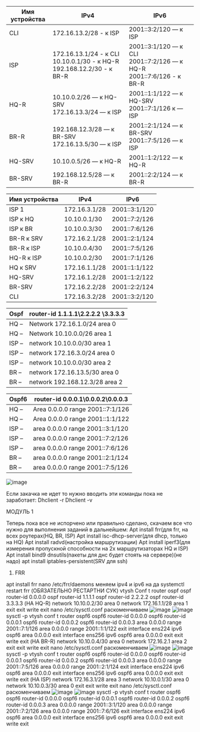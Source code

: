 

|Имя устройства | IPv4 | IPv6 |
|------------|------|------|
| CLI | 172\.16.13.2/28 - к ISP |  2001::3:2/120 — к ISP |
| ISP | 172\.16.13.1/24 - к CLI<br />10\.10.0.1/30 - к HQ-R<br />192\.168.12.2/30 - к BR-R | 2001::3:1/120 — к CLI<br />2001::7:2/126 — к HQ-R<br />2001::7:6/126 - к BR-R |
| HQ-R | 10\.10.0.2/26  — к HQ-SRV  <br />172\.16.13.3/24  — к ISP  | 2001::1:1/122 — к HQ-SRV<br />2001::7:1/126 к — ISP |
| BR-R | 192\.168.12.3/28 — к BR-SRV 172.16.13.5/30 — к ISP | 2001::2:1/124 — к BR-SRV 2001::7:5/126 — к ISP |
| HQ-SRV | 10\.10.0.5/26 — к HQ-R  | 2001::1:2/122 — к HQ-R |
| BR-SRV | 192\.168.12.5/28 — к BR-R  | 2001::2:2/124 — к BR-R |


|Имя устройства | IPv4 | IPv6 |
|------------|------|------|
| ISP 1 | 172.16.3.1/28 |2001::3:1/120|
| ISP к HQ | 10.10.0.1/30 |2001::7:2/126|
| ISP к BR | 10.10.0.3/30 |2001::7:6/126|
| BR-R к SRV | 172.16.2.1/28 |2001::2:1/124|
| BR-R к ISP | 10.10.0.4/30 |2001::7:5/126|
| HQ-R к ISP | 10.10.0.2/30 |2001::7:1/126|
| HQ к SRV | 172.16.1.1/28 |2001::1:1/122|
| HQ-SRV | 172.16.1.2/28 |2001::1:2/122|
| BR-SRV | 172.16.2.2/28 |2001::2:2/124|
| CLI | 172.16.3.2/28 |2001::3:2/120|

Ospf |router-id 1.1.1.1\2.2.2.2 \3.3.3.3
|------------|------------|
| HQ – |Network 172.16.1.0/24 area 0  |
| HQ – |Network 10.10.0.0/26 area 1 |
| ISP – |network 10.10.0.0/30 area 1 | 
| ISP – |network 172.16.3.0/24 area 0 |
| ISP – |network 10.10.0.0/30 area 2 |
| BR – |network 172.16.13.5/30 area 0 |
| BR – | network 192.168.12.3/28 area 2 |

Ospf6 | router-id 0.0.0.1\0.0.0.2\0.0.0.3
|------------|------------|
HQ – | Area 0.0.0.0 range 2001::7:1/126
HQ – | Area 0.0.0.0 range 2001::1:1/122
ISP – |area 0.0.0.0 range 2001::3:1/120
ISP – |area 0.0.0.0 range 2001::7:2/126
ISP – |area 0.0.0.0 range 2001::7:6/126
BR – |area 0.0.0.0 range 2001::2:1/124
BR – |area 0.0.0.0 range 2001::7:5/126

![image](https://github.com/Revenant262626/demka/assets/159104311/85b5a694-4dcd-42aa-ba70-1a0a01c623c7)

Если закачка не идет то нужно вводить эти команды пока не заработает:
Dhclient -r
Dhclient -v

МОДУЛЬ 1

Теперь пока все не испорчено или правильно сделано, скачаем все что нужно для выполнения заданий в дальнейшем:
Apt install frr(для frr, на всех роутерах(HQ, BR, ISP)
Apt install isc-dhcp-server(для dhcp, только на HQ)
Apt install radvd(настройка маршрутизации)
Apt install iperf3(для измерения пропускной способности на 2х маршрутизаторах HQ и ISP)
Apt install bind9 dnsutils(пакеты для днс будет стоять на сервере)(не надо)
apt install iptables-persistent(SRV для ssh)

1. FRR

apt install frr
nano /etc/frr/daemons
меняем ipv4 и ipv6 на да
systemctl restart frr (ОБЯЗАТЕЛЬНО РЕСТАРТНИ СУК)
vtysh 
Conf t
router ospf
ospf router-id 0.0.0.0
ospf router-id 1.1.1.1
ospf router-id 2.2.2.2
ospf router-id 3.3.3.3
(НА HQ-R)
network 10.10.0.2/30 area 0
network 172.16.1.1/28 area 1
exit
exit
write
exit
nano /etc/sysctl.conf
раскоменчиваем ![image](https://github.com/Revenant262626/demka/assets/159104311/cf24a689-9430-4799-8caf-f0f1456cd5bf) ![image](https://github.com/Revenant262626/demka/assets/159104311/e6f0a087-c233-4cfb-adf8-bbb3ce46f30d)
sysctl -p
vtysh
conf t
router ospf6
ospf6 router-id 0.0.0.0
ospf6 router-id 0.0.0.1
ospf6 router-id 0.0.0.2
ospf6 router-id 0.0.0.3
area 0.0.0.0 range 2001::7:1/126
area 0.0.0.0 range 2001::1:1/122
exit
interface ens224
ipv6 ospf6 area 0.0.0.0
exit
interface ens256
ipv6 ospf6 area 0.0.0.0
exit
exit
write
exit
(НА BR-R)
network 10.10.0.4/30 area 0
network 172.16.2.1 area 2
exit
exit
write
exit
nano /etc/sysctl.conf
раскоменчиваем ![image](https://github.com/Revenant262626/demka/assets/159104311/cf24a689-9430-4799-8caf-f0f1456cd5bf) ![image](https://github.com/Revenant262626/demka/assets/159104311/e6f0a087-c233-4cfb-adf8-bbb3ce46f30d)
sysctl -p
vtysh
conf t
router ospf6
ospf6 router-id 0.0.0.0
ospf6 router-id 0.0.0.1
ospf6 router-id 0.0.0.2
ospf6 router-id 0.0.0.3
area 0.0.0.0 range 2001::7:5/126
area 0.0.0.0 range 2001::2:1/124
exit
interface ens224
ipv6 ospf6 area 0.0.0.0
exit
interface ens256
ipv6 ospf6 area 0.0.0.0
exit
exit
write
exit
(НА ISP)
network 172.16.3.1/28 area 3
network 10.10.0.1/30 area 0
network 10.10.0.3/30 area 0
exit
exit
write
exit
nano /etc/sysctl.conf
раскоменчиваем ![image](https://github.com/Revenant262626/demka/assets/159104311/cf24a689-9430-4799-8caf-f0f1456cd5bf) ![image](https://github.com/Revenant262626/demka/assets/159104311/e6f0a087-c233-4cfb-adf8-bbb3ce46f30d)
sysctl -p
vtysh
conf t
router ospf6
ospf6 router-id 0.0.0.0
ospf6 router-id 0.0.0.1
ospf6 router-id 0.0.0.2
ospf6 router-id 0.0.0.3
area 0.0.0.0 range 2001::3:1/120
area 0.0.0.0 range 2001::7:2/126
area 0.0.0.0 range 2001::7:6/126
exit
interface ens224
ipv6 ospf6 area 0.0.0.0
exit
interface ens256
ipv6 ospf6 area 0.0.0.0
exit
exit
write
exit



